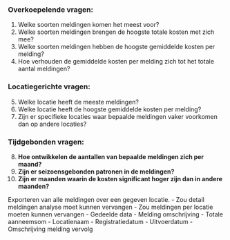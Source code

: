 ### Overkoepelende vragen:
1. Welke soorten meldingen komen het meest voor?
2. Welke soorten meldingen brengen de hoogste totale kosten met zich mee?
3. Welke soorten meldingen hebben de hoogste gemiddelde kosten per melding?
4. Hoe verhouden de gemiddelde kosten per melding zich tot het totale aantal meldingen?

### Locatiegerichte vragen:
5. Welke locatie heeft de meeste meldingen?
6. Welke locatie heeft de hoogste gemiddelde kosten per melding?
7. Zijn er specifieke locaties waar bepaalde meldingen vaker voorkomen dan op andere locaties?

### Tijdgebonden vragen:

8. **Hoe ontwikkelen de aantallen van bepaalde meldingen zich per maand?**
9. **Zijn er seizoensgebonden patronen in de meldingen?**
10. **Zijn er maanden waarin de kosten significant hoger zijn dan in andere maanden?**

Exporteren van alle meldingen over een gegeven locatie.
	- Zou detail meldingen analyse moet kunnen vervangen
	- Zou meldingen per locatie moeten kunnen vervangen
		- Gedeelde data
			- Melding omschrijving
			- Totale aanneemsom
			- Locatienaam
			- Registratiedatum
			- Uitvoerdatum
			- Omschrijving melding vervolg
